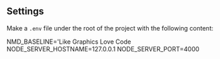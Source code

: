 Settings
--------

Make a `.env` file under the root of the project with the following content:

NMD_BASELINE='Like Graphics Love Code
NODE_SERVER_HOSTNAME=127.0.0.1
NODE_SERVER_PORT=4000